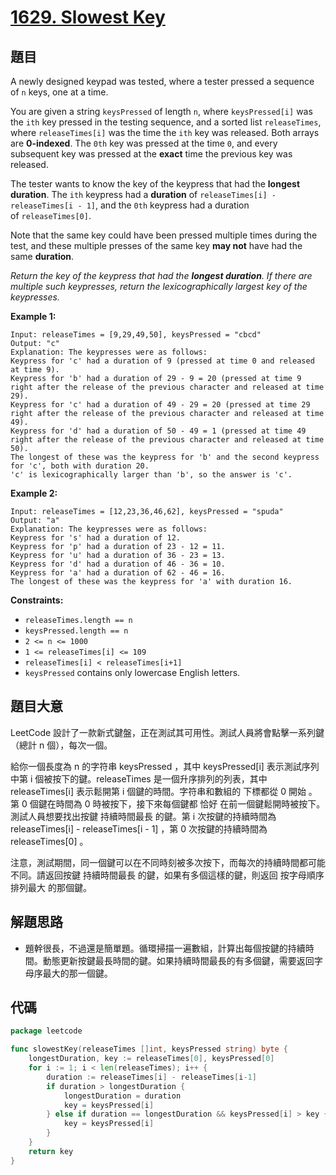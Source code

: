 # [1629. Slowest Key](https://leetcode.com/problems/slowest-key/)


## 題目

A newly designed keypad was tested, where a tester pressed a sequence of `n` keys, one at a time.

You are given a string `keysPressed` of length `n`, where `keysPressed[i]` was the `ith` key pressed in the testing sequence, and a sorted list `releaseTimes`, where `releaseTimes[i]` was the time the `ith` key was released. Both arrays are **0-indexed**. The `0th` key was pressed at the time `0`, and every subsequent key was pressed at the **exact** time the previous key was released.

The tester wants to know the key of the keypress that had the **longest duration**. The `ith` keypress had a **duration** of `releaseTimes[i] - releaseTimes[i - 1]`, and the `0th` keypress had a duration of `releaseTimes[0]`.

Note that the same key could have been pressed multiple times during the test, and these multiple presses of the same key **may not** have had the same **duration**.

*Return the key of the keypress that had the **longest duration**. If there are multiple such keypresses, return the lexicographically largest key of the keypresses.*

**Example 1:**

```
Input: releaseTimes = [9,29,49,50], keysPressed = "cbcd"
Output: "c"
Explanation: The keypresses were as follows:
Keypress for 'c' had a duration of 9 (pressed at time 0 and released at time 9).
Keypress for 'b' had a duration of 29 - 9 = 20 (pressed at time 9 right after the release of the previous character and released at time 29).
Keypress for 'c' had a duration of 49 - 29 = 20 (pressed at time 29 right after the release of the previous character and released at time 49).
Keypress for 'd' had a duration of 50 - 49 = 1 (pressed at time 49 right after the release of the previous character and released at time 50).
The longest of these was the keypress for 'b' and the second keypress for 'c', both with duration 20.
'c' is lexicographically larger than 'b', so the answer is 'c'.
```

**Example 2:**

```
Input: releaseTimes = [12,23,36,46,62], keysPressed = "spuda"
Output: "a"
Explanation: The keypresses were as follows:
Keypress for 's' had a duration of 12.
Keypress for 'p' had a duration of 23 - 12 = 11.
Keypress for 'u' had a duration of 36 - 23 = 13.
Keypress for 'd' had a duration of 46 - 36 = 10.
Keypress for 'a' had a duration of 62 - 46 = 16.
The longest of these was the keypress for 'a' with duration 16.
```

**Constraints:**

- `releaseTimes.length == n`
- `keysPressed.length == n`
- `2 <= n <= 1000`
- `1 <= releaseTimes[i] <= 109`
- `releaseTimes[i] < releaseTimes[i+1]`
- `keysPressed` contains only lowercase English letters.

## 題目大意

LeetCode 設計了一款新式鍵盤，正在測試其可用性。測試人員將會點擊一系列鍵（總計 n 個），每次一個。

給你一個長度為 n 的字符串 keysPressed ，其中 keysPressed[i] 表示測試序列中第 i 個被按下的鍵。releaseTimes 是一個升序排列的列表，其中 releaseTimes[i] 表示鬆開第 i 個鍵的時間。字符串和數組的 下標都從 0 開始 。第 0 個鍵在時間為 0 時被按下，接下來每個鍵都 恰好 在前一個鍵鬆開時被按下。測試人員想要找出按鍵 持續時間最長 的鍵。第 i 次按鍵的持續時間為 releaseTimes[i] - releaseTimes[i - 1] ，第 0 次按鍵的持續時間為 releaseTimes[0] 。

注意，測試期間，同一個鍵可以在不同時刻被多次按下，而每次的持續時間都可能不同。請返回按鍵 持續時間最長 的鍵，如果有多個這樣的鍵，則返回 按字母順序排列最大 的那個鍵。

## 解題思路

- 題幹很長，不過還是簡單題。循環掃描一遍數組，計算出每個按鍵的持續時間。動態更新按鍵最長時間的鍵。如果持續時間最長的有多個鍵，需要返回字母序最大的那一個鍵。

## 代碼

```go
package leetcode

func slowestKey(releaseTimes []int, keysPressed string) byte {
	longestDuration, key := releaseTimes[0], keysPressed[0]
	for i := 1; i < len(releaseTimes); i++ {
		duration := releaseTimes[i] - releaseTimes[i-1]
		if duration > longestDuration {
			longestDuration = duration
			key = keysPressed[i]
		} else if duration == longestDuration && keysPressed[i] > key {
			key = keysPressed[i]
		}
	}
	return key
}
```